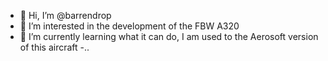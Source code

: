 - 👋 Hi, I’m @barrendrop
- 👀 I’m interested in the development of the FBW A320
- 🌱 I’m currently learning what it can do, I am used to the Aerosoft version of this aircraft
-..

<!---
barrendrop/barrendrop is a ✨ special ✨ repository because its `README.md` (this file) appears on your GitHub profile.
You can click the Preview link to take a look at your changes.
--->
